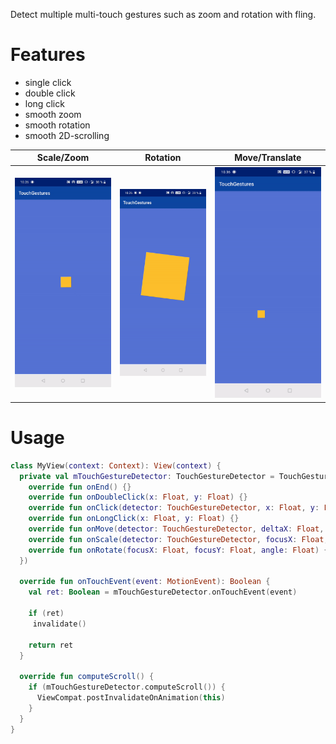 Detect multiple multi-touch gestures such as zoom and rotation with fling.

# Features
- single click
- double click
- long click
- smooth zoom
- smooth rotation
- smooth 2D-scrolling

| Scale/Zoom | Rotation | Move/Translate |
| ---------- | -------- | -------------- |
| <img src="screenshots/zoom.gif" width="290px">  | <img src="screenshots/rotation.gif" width="290px"> | <img src="screenshots/translate.gif" width="290px"> |

# Usage
```kotlin
class MyView(context: Context): View(context) {
  private val mTouchGestureDetector: TouchGestureDetector = TouchGestureDetector(context, object : TouchGestureDetector.Listener {
    override fun onEnd() {}
    override fun onDoubleClick(x: Float, y: Float) {}
    override fun onClick(detector: TouchGestureDetector, x: Float, y: Float) {}
    override fun onLongClick(x: Float, y: Float) {}
    override fun onMove(detector: TouchGestureDetector, deltaX: Float, deltaY: Float) {}
    override fun onScale(detector: TouchGestureDetector, focusX: Float, focusY: Float, scaleFactor: Float) {}
    override fun onRotate(focusX: Float, focusY: Float, angle: Float) {}
  })

  override fun onTouchEvent(event: MotionEvent): Boolean {
    val ret: Boolean = mTouchGestureDetector.onTouchEvent(event)

    if (ret)
     invalidate()

    return ret
  }

  override fun computeScroll() {
    if (mTouchGestureDetector.computeScroll()) {
      ViewCompat.postInvalidateOnAnimation(this)
    }
  }
}

```
